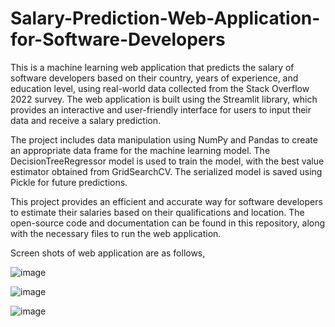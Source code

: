 # Salary-Prediction-Web-Application-for-Software-Developers

This is a machine learning web application that predicts the salary of software developers based on their country, years of experience, and education level, using real-world data collected from the Stack Overflow 2022 survey. The web application is built using the Streamlit library, which provides an interactive and user-friendly interface for users to input their data and receive a salary prediction.

The project includes data manipulation using NumPy and Pandas to create an appropriate data frame for the machine learning model. The DecisionTreeRegressor model is used to train the model, with the best value estimator obtained from GridSearchCV. The serialized model is saved using Pickle for future predictions.

This project provides an efficient and accurate way for software developers to estimate their salaries based on their qualifications and location. The open-source code and documentation can be found in this repository, along with the necessary files to run the web application.

Screen shots of web application are as follows,

![image](https://user-images.githubusercontent.com/97992645/224174593-79a81ded-4998-4c70-b81c-8dc21961e22f.png)

![image](https://user-images.githubusercontent.com/97992645/224174900-ce69269d-52dc-4d6a-ae45-69ce9cb62d51.png)

![image](https://user-images.githubusercontent.com/97992645/224175050-76d1b8af-0d91-43a3-9cd8-283d092dbc23.png)





